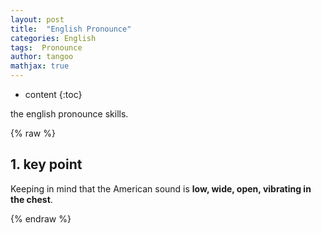 ```yaml
---
layout: post
title:  "English Pronounce"
categories: English
tags:  Pronounce
author: tangoo
mathjax: true
---
```



* content
{:toc}

the english pronounce skills.






{% raw %}

## 1. key point

Keeping in mind that the American sound is **low, wide, open, vibrating in the chest**.



{% endraw %}